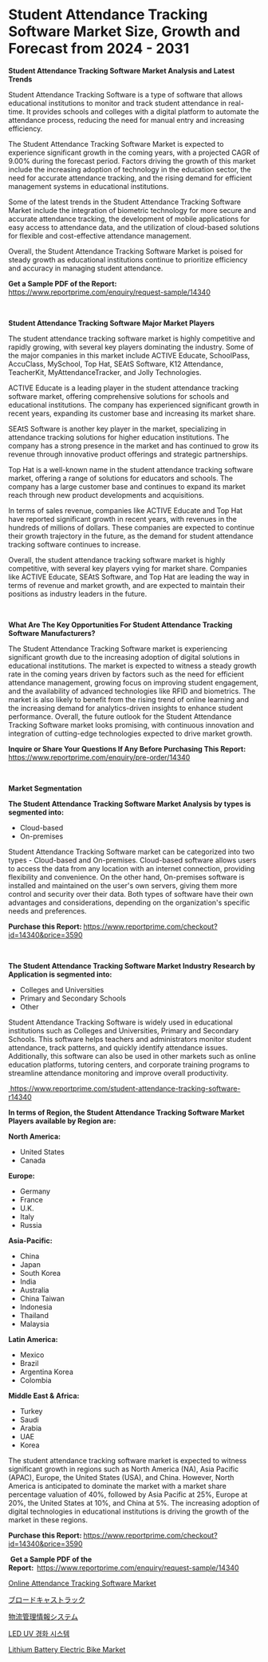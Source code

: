 <p><h1>Student Attendance Tracking Software Market Size, Growth and Forecast from 2024 - 2031</h1></p><p><strong>Student Attendance Tracking Software Market Analysis and Latest Trends</strong></p>
<p><p>Student Attendance Tracking Software is a type of software that allows educational institutions to monitor and track student attendance in real-time. It provides schools and colleges with a digital platform to automate the attendance process, reducing the need for manual entry and increasing efficiency.</p><p>The Student Attendance Tracking Software Market is expected to experience significant growth in the coming years, with a projected CAGR of 9.00% during the forecast period. Factors driving the growth of this market include the increasing adoption of technology in the education sector, the need for accurate attendance tracking, and the rising demand for efficient management systems in educational institutions.</p><p>Some of the latest trends in the Student Attendance Tracking Software Market include the integration of biometric technology for more secure and accurate attendance tracking, the development of mobile applications for easy access to attendance data, and the utilization of cloud-based solutions for flexible and cost-effective attendance management.</p><p>Overall, the Student Attendance Tracking Software Market is poised for steady growth as educational institutions continue to prioritize efficiency and accuracy in managing student attendance.</p></p>
<p><strong>Get a Sample PDF of the Report:&nbsp;</strong> <a href="https://www.reportprime.com/enquiry/request-sample/14340">https://www.reportprime.com/enquiry/request-sample/14340</a></p>
<p>&nbsp;</p>
<p><strong>Student Attendance Tracking Software Major Market Players</strong></p>
<p><p>The student attendance tracking software market is highly competitive and rapidly growing, with several key players dominating the industry. Some of the major companies in this market include ACTIVE Educate, SchoolPass, AccuClass, MySchool, Top Hat, SEAtS Software, K12 Attendance, TeacherKit, MyAttendanceTracker, and Jolly Technologies.</p><p>ACTIVE Educate is a leading player in the student attendance tracking software market, offering comprehensive solutions for schools and educational institutions. The company has experienced significant growth in recent years, expanding its customer base and increasing its market share.</p><p>SEAtS Software is another key player in the market, specializing in attendance tracking solutions for higher education institutions. The company has a strong presence in the market and has continued to grow its revenue through innovative product offerings and strategic partnerships.</p><p>Top Hat is a well-known name in the student attendance tracking software market, offering a range of solutions for educators and schools. The company has a large customer base and continues to expand its market reach through new product developments and acquisitions.</p><p>In terms of sales revenue, companies like ACTIVE Educate and Top Hat have reported significant growth in recent years, with revenues in the hundreds of millions of dollars. These companies are expected to continue their growth trajectory in the future, as the demand for student attendance tracking software continues to increase.</p><p>Overall, the student attendance tracking software market is highly competitive, with several key players vying for market share. Companies like ACTIVE Educate, SEAtS Software, and Top Hat are leading the way in terms of revenue and market growth, and are expected to maintain their positions as industry leaders in the future.</p></p>
<p>&nbsp;</p>
<p><strong>What Are The Key Opportunities For Student Attendance Tracking Software Manufacturers?</strong></p>
<p><p>The Student Attendance Tracking Software market is experiencing significant growth due to the increasing adoption of digital solutions in educational institutions. The market is expected to witness a steady growth rate in the coming years driven by factors such as the need for efficient attendance management, growing focus on improving student engagement, and the availability of advanced technologies like RFID and biometrics. The market is also likely to benefit from the rising trend of online learning and the increasing demand for analytics-driven insights to enhance student performance. Overall, the future outlook for the Student Attendance Tracking Software market looks promising, with continuous innovation and integration of cutting-edge technologies expected to drive market growth.</p></p>
<p><strong>Inquire or Share Your Questions If Any Before Purchasing This Report:</strong> <a href="https://www.reportprime.com/enquiry/pre-order/14340">https://www.reportprime.com/enquiry/pre-order/14340</a></p>
<p>&nbsp;</p>
<p><strong>Market Segmentation</strong></p>
<p><strong>The Student Attendance Tracking Software Market Analysis by types is segmented into:</strong></p>
<p><ul><li>Cloud-based</li><li>On-premises</li></ul></p>
<p><p>Student Attendance Tracking Software market can be categorized into two types - Cloud-based and On-premises. Cloud-based software allows users to access the data from any location with an internet connection, providing flexibility and convenience. On the other hand, On-premises software is installed and maintained on the user's own servers, giving them more control and security over their data. Both types of software have their own advantages and considerations, depending on the organization's specific needs and preferences.</p></p>
<p><strong>Purchase this Report:&nbsp;</strong><a href="https://www.reportprime.com/checkout?id=14340&price=3590">https://www.reportprime.com/checkout?id=14340&price=3590</a></p>
<p>&nbsp;</p>
<p><strong>The Student Attendance Tracking Software Market Industry Research by Application is segmented into:</strong></p>
<p><ul><li>Colleges and Universities</li><li>Primary and Secondary Schools</li><li>Other</li></ul></p>
<p><p>Student Attendance Tracking Software is widely used in educational institutions such as Colleges and Universities, Primary and Secondary Schools. This software helps teachers and administrators monitor student attendance, track patterns, and quickly identify attendance issues. Additionally, this software can also be used in other markets such as online education platforms, tutoring centers, and corporate training programs to streamline attendance monitoring and improve overall productivity.</p></p>
<p><a href="https://www.reportprime.com/student-attendance-tracking-software-r14340">&nbsp;https://www.reportprime.com/student-attendance-tracking-software-r14340</a></p>
<p><strong>In terms of Region, the Student Attendance Tracking Software Market Players available by Region are:</strong></p>
<p>
    <p> <strong> North America: </strong>
        <ul>
            <li>United States</li>
            <li>Canada</li>
        </ul>
        </p> 
    <p> <strong> Europe: </strong>
        <ul>
            <li>Germany</li>
            <li>France</li>
            <li>U.K.</li>
            <li>Italy</li>
            <li>Russia</li>
        </ul>
        </p> 
    <p> <strong> Asia-Pacific: </strong>
        <ul>
            <li>China</li>
            <li>Japan</li>
            <li>South Korea</li>
            <li>India</li>
            <li>Australia</li>
            <li>China Taiwan</li>
            <li>Indonesia</li>
            <li>Thailand</li>
            <li>Malaysia</li>
        </ul>
        </p> 
    <p> <strong> Latin America: </strong>
        <ul>
            <li>Mexico</li>
            <li>Brazil</li>
            <li>Argentina Korea</li>
            <li>Colombia</li>
        </ul>
        </p> 
    <p> <strong> Middle East & Africa: </strong>
        <ul>
            <li>Turkey</li>
            <li>Saudi</li>
            <li>Arabia</li>
            <li>UAE</li>
            <li>Korea</li>
        </ul>
    </p>
    </p>
<p><p>The student attendance tracking software market is expected to witness significant growth in regions such as North America (NA), Asia Pacific (APAC), Europe, the United States (USA), and China. However, North America is anticipated to dominate the market with a market share percentage valuation of 40%, followed by Asia Pacific at 25%, Europe at 20%, the United States at 10%, and China at 5%. The increasing adoption of digital technologies in educational institutions is driving the growth of the market in these regions.</p></p>
<p><strong>Purchase this Report: </strong><a href="https://www.reportprime.com/checkout?id=14340&price=3590">https://www.reportprime.com/checkout?id=14340&price=3590</a></p>
<p>&nbsp;<strong>Get a Sample PDF of the Report:&nbsp;&nbsp;</strong><a href="https://www.reportprime.com/enquiry/request-sample/14340">https://www.reportprime.com/enquiry/request-sample/14340</a></p>
<p><strong></strong></p>
<p><p><a href="https://github.com/wusalecollins540tpqoz/Market-Research-Report-List-2/blob/main/online-attendance-tracking-software-market.md">Online Attendance Tracking Software Market</a></p><p><a href="https://medium.com/@kelsitorphy644/%E6%94%BE%E9%80%81%E3%83%A9%E3%83%83%E3%82%AF%E5%B8%82%E5%A0%B4-%E5%B8%82%E5%A0%B4%E3%82%B7%E3%82%A7%E3%82%A2-%E5%B8%82%E5%A0%B4%E3%83%88%E3%83%AC%E3%83%B3%E3%83%89-%E3%81%8A%E3%82%88%E3%81%B3%E5%B0%86%E6%9D%A5%E3%81%AE%E6%88%90%E9%95%B7%E3%82%92%E6%8E%A2%E3%82%8B-837b538a2499">ブロードキャストラック</a></p><p><a href="https://medium.com/@kaydenjohns1964/2024%E5%B9%B4%E3%81%8B%E3%82%892031%E5%B9%B4%E3%81%BE%E3%81%A7%E3%81%AE%E6%9C%9F%E9%96%93%E3%81%AE%E7%89%A9%E6%B5%81%E7%AE%A1%E7%90%86%E6%83%85%E5%A0%B1%E3%82%B7%E3%82%B9%E3%83%86%E3%83%A0%E5%B8%82%E5%A0%B4%E5%88%86%E6%9E%90%E3%81%A8%E3%82%B5%E3%82%A4%E3%82%BA%E3%81%AE%E4%BA%88%E6%B8%AC-75ed5560e32c">物流管理情報システム</a></p><p><a href="https://github.com/valroy852/Market-Research-Report-List-1/blob/main/828559675275.md">LED UV 경화 시스템</a></p><p><a href="https://issuu.com/reportprime-2/docs/lithium-battery-electric-bike-market-size-2030.ppt">Lithium Battery Electric Bike Market</a></p></p>